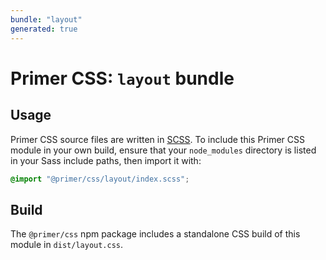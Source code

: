 ```yaml
---
bundle: "layout"
generated: true
---
```


# Primer CSS: `layout` bundle

## Usage

Primer CSS source files are written in [SCSS]. To include this Primer CSS module in your own build, ensure that your `node_modules` directory is listed in your Sass include paths, then import it with:

```scss
@import "@primer/css/layout/index.scss";
```

## Build

The `@primer/css` npm package includes a standalone CSS build of this module in `dist/layout.css`.

[scss]: https://sass-lang.com/documentation/syntax#scss
